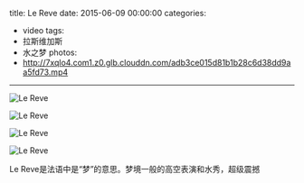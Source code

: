 title: Le Reve
date: 2015-06-09 00:00:00
categories:
- video
tags:
- 拉斯维加斯
- 水之梦
photos:
- http://7xqlo4.com1.z0.glb.clouddn.com/adb3ce015d81b1b28c6d38dd9aa5fd73.mp4 
---

![Le Reve](http://7xqlo4.com1.z0.glb.clouddn.com/660b18592ae6579e2b28c070401cc40c.jpeg)

![Le Reve](http://7xqlo4.com1.z0.glb.clouddn.com/7517a7c3136456718e78ebbee6f36d28.jpeg)

![Le Reve](http://7xqlo4.com1.z0.glb.clouddn.com/64877a5a316c83a41494da064fbc78c5.jpeg)

![Le Reve](http://7xqlo4.com1.z0.glb.clouddn.com/995490ea26c38b17d7c00d4eead0998c.jpeg)

Le Reve是法语中是“梦”的意思。梦境一般的高空表演和水秀，超级震撼
